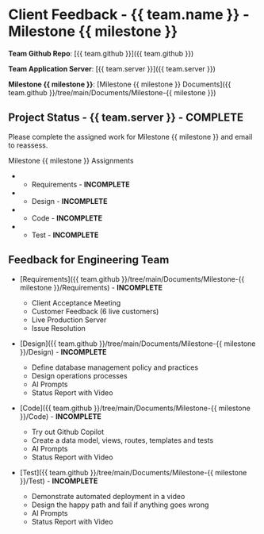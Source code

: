 # Client Feedback - {{ team.name }} - Milestone {{ milestone }}

**Team Github Repo**:  [{{ team.github }}]({{ team.github }})

**Team Application Server**:  [{{ team.server }}]({{ team.server }})

**Milestone {{ milestone }}**: [Milestone {{ milestone }} Documents]({{ team.github }}/tree/main/Documents/Milestone-{{ milestone }})


## Project Status - {{ team.server }} - **COMPLETE**

Please complete the assigned work for Milestone {{ milestone }} and email to reassess.

Milestone {{ milestone }} Assignments

*  - Requirements  - **INCOMPLETE**
*  - Design        - **INCOMPLETE**
*  - Code          - **INCOMPLETE**
*  - Test          - **INCOMPLETE**


## Feedback for Engineering Team

* [Requirements]({{ team.github }}/tree/main/Documents/Milestone-{{ milestone }}/Requirements) - **INCOMPLETE**
    * Client Acceptance Meeting
    * Customer Feedback (6 live customers)
    * Live Production Server
    * Issue Resolution

* [Design]({{ team.github }}/tree/main/Documents/Milestone-{{ milestone }}/Design) - **INCOMPLETE**
    * Define database management policy and practices
    * Design operations processes
    * AI Prompts
    * Status Report with Video

* [Code]({{ team.github }}/tree/main/Documents/Milestone-{{ milestone }}/Code) - **INCOMPLETE**
    * Try out Github Copilot
    * Create a data model, views, routes, templates and tests
    * AI Prompts
    * Status Report with Video

* [Test]({{ team.github }}/tree/main/Documents/Milestone-{{ milestone }}/Test) - **INCOMPLETE**
    * Demonstrate automated deployment in a video
    * Design the happy path and fail if anything goes wrong
    * AI Prompts
    * Status Report with Video
